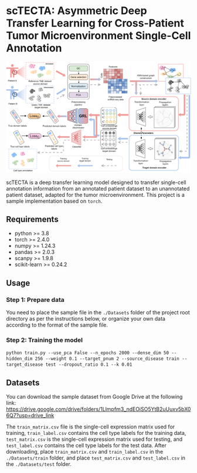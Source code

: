 # scTECTA: Asymmetric Deep Transfer Learning for Cross-Patient Tumor Microenvironment Single-Cell Annotation

<img src="./figure_scTECTA.png" width="900">

scTECTA is a deep transfer learning model designed to transfer single-cell annotation information from an annotated patient dataset to an unannotated patient dataset, adapted for the tumor microenvironment. This project is a sample implementation based on `torch`.

## Requirements

+ python >= 3.8
+ torch >= 2.4.0
+ numpy >= 1.24.3
+ pandas >= 2.0.3
+ scanpy >= 1.9.8
+ scikit-learn >= 0.24.2

## Usage
### Step 1: Prepare data
You need to place the sample file in the `./Datasets` folder of the project root directory as per the instructions below, or organize your own data according to the format of the sample file.

### Step 2: Training the model
```
python train.py --use_pca False --n_epochs 2000 --dense_dim 50 --hidden_dim 256 --weight 0.1 --target_pnum 2 --source_disease train --target_disease test --dropout_ratio 0.1 --k 0.01
```

## Datasets
You can download the sample dataset from Google Drive at the following link: https://drive.google.com/drive/folders/1Llmpfm3_ndEOiSO5YtB2uUuxv5bX06Q7?usp=drive_link

The `train_matrix.csv` file is the single-cell expression matrix used for training, `train_label.csv` contains the cell type labels for the training data, `test_matrix.csv` is the single-cell expression matrix used for testing, and `test_label.csv` contains the cell type labels for the test data. After downloading, place `train_matrix.csv` and `train_label.csv` in the `./Datasets/train` folder, and place `test_matrix.csv` and `test_label.csv` in the `./Datasets/test` folder.